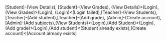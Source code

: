 [Student]-(View Details), [Student]-(View Grades), (View Details)>(Login), (View Grades)>(Login),
(Login)<(Login failed),[Teacher]-(View Students),[Teacher]-(Add student),[Teacher]-(Add grade),
[Admin]-(Create account),[Admin]-(Add subjects),(View Students)>(Login),(Add Student)>(Login),
(Add grade)>(Login),(Add student)<(Student already exists),(Create account)<(Account already exists)
